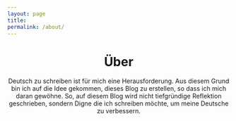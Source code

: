 ```yaml
---
layout: page
title: 
permalink: /about/
---
```




<!-- <p align="center">
<img src="https://avatars0.githubusercontent.com/u/72214216?s=400&u=06da18414a334c7527010b46cdf7f0fe7945f894&v=4">
</p> -->


<!-- <center>IT Umschuler bei Damago.GmbH</center> -->

# <center>Über</center> 
<center>Deutsch zu schreiben ist für mich eine Herausforderung. Aus diesem Grund bin ich auf die Idee gekommen, dieses Blog zu erstellen, so dass ich mich daran gewöhne. So, auf diesem Blog wird nicht tiefgründige Reflektion geschrieben, sondern Digne die ich schreiben möchte, um meine Deutsche zu verbessern. </center>

<!-- ### My hobbies -->

<!-- <center>Bloging, Reading, Biking, Dancing, Volleyball</center> -->

<!-- ### Websites -->
<!-- <center><a href="http://mehrapi.github.io">Mehrapi</a></center> -->


<!-- ### Life motto -->

<!-- <center><i>Take the risks or lose the chance</i></center> -->	
<!-- <center><a href="">- -</a></center> -->


